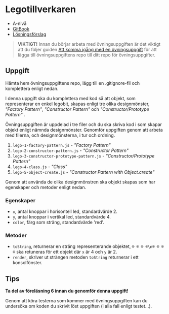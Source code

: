 # Legotillverkaren

- A-nivå
- [GitBook](https://coursepress.gitbook.io/1dv021/ovningsuppgifter/del-2/a-niva/legotillverkaren)
- [Lösningsförslag](https://github.com/1dv021/exercise-solution-proposals/tree/master/part-2/lego-maker)


>__VIKTIGT!__ Innan du börjar arbeta med övningsuppgiften är det viktigt att du följer guiden [Att komma igång med en övningsuppgift](https://coursepress.gitbook.io/1dv021/guider/att-komma-igang-med-en-ovningsuppgift) för att lägga till övningsuppgiftens repo till ditt repo för övningsuppgifter.

## Uppgift

Hämta hem övningsuppgiftens repo, lägg till en .gitignore-fil och komplettera enligt nedan.

I denna uppgift ska du komplettera med kod så att objekt, som representerar en enkel legobit, skapas enligt tre olika designmönster, _"Factory Pattern"_, _"Constructor Pattern"_ och _"Constructor/Prototype Pattern"_ .

Övningsuppgiften är uppdelad i tre filer och du ska skriva kod i som skapar objekt enligt nämnda designmönster. Genomför uppgiften genom att arbeta med filerna, och designmönsterna, i tur och ordning.

1. `lego-1-factory-pattern.js` - _"Factory Pattern"_
2. `lego-2-constructor-pattern.js` - _"Constructor Pattern"_
3. `lego-3-constructor-prototype-pattern.js` - _"Constructor/Prototype Pattern"_
4. `lego-4-class.js` - _"Class"_
5. `lego-5-object-create.js` - _"Constructor Pattern with Object.create"_

Genom att använda de olika designmönstren ska objekt skapas som har egenskaper och metoder enligt nedan.

### Egenskaper

- `x`, antal knoppar i horisontell led, standardvärde 2.
- `y`, antal knoppar i vertikal led, standardvärde 4.
- `color`, färg som sträng, standardvärde 'red'.

### Metoder

- `toString`, returnerar en sträng representerande objektet, `® ® ® ®\n® ® ® ®` ska retuneras för ett objekt där `x` är 4 och `y` är 2.
- `render`, skriver ut strängen metoden `toString` returnerar i ett konsolfönster.

## Tips

__Ta del av föreläsning 6 innan du genomför denna uppgift!__

Genom att köra testerna som kommer med övningsuppgiften kan du undersöka om koden du skrivit löst uppgiften (i alla fall enligt testet...).